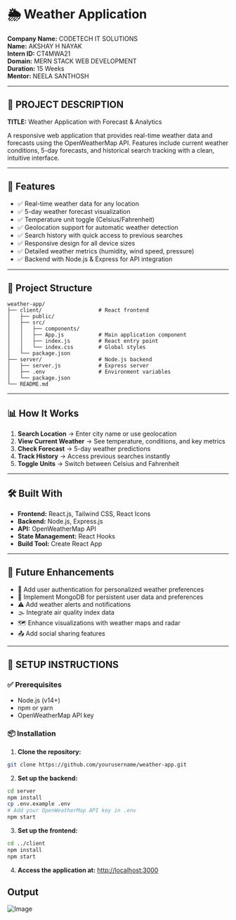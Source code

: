 # 🌦️ Weather Application 

**Company Name:** CODETECH IT SOLUTIONS  
**Name:** AKSHAY H NAYAK  
**Intern ID:** CT4MWA21  
**Domain:** MERN STACK WEB DEVELOPMENT  
**Duration:** 15 Weeks  
**Mentor:** NEELA SANTHOSH  

---

## 📘 PROJECT DESCRIPTION
**TITLE:** Weather Application with Forecast & Analytics  

A responsive web application that provides real-time weather data and forecasts using the OpenWeatherMap API. Features include current weather conditions, 5-day forecasts, and historical search tracking with a clean, intuitive interface.

---

## 🚀 Features

- ✅ Real-time weather data for any location  
- ✅ 5-day weather forecast visualization  
- ✅ Temperature unit toggle (Celsius/Fahrenheit)  
- ✅ Geolocation support for automatic weather detection  
- ✅ Search history with quick access to previous searches  
- ✅ Responsive design for all device sizes  
- ✅ Detailed weather metrics (humidity, wind speed, pressure)  
- ✅ Backend with Node.js & Express for API integration  

---

## 📂 Project Structure

```
weather-app/
├── client/                  # React frontend
│   ├── public/
│   ├── src/
│   │   ├── components/
│   │   ├── App.js           # Main application component
│   │   ├── index.js         # React entry point
│   │   └── index.css        # Global styles
│   └── package.json
├── server/                  # Node.js backend
│   ├── server.js            # Express server
│   ├── .env                 # Environment variables
│   └── package.json
└── README.md
```

---

## 📊 How It Works

1. **Search Location** → Enter city name or use geolocation  
2. **View Current Weather** → See temperature, conditions, and key metrics  
3. **Check Forecast** → 5-day weather predictions  
4. **Track History** → Access previous searches instantly  
5. **Toggle Units** → Switch between Celsius and Fahrenheit  

---

## 🛠 Built With

- **Frontend:** React.js, Tailwind CSS, React Icons  
- **Backend:** Node.js, Express.js  
- **API:** OpenWeatherMap API  
- **State Management:** React Hooks  
- **Build Tool:** Create React App  

---

## 🎯 Future Enhancements

- 🔐 Add user authentication for personalized weather preferences  
- 💾 Implement MongoDB for persistent user data and preferences  
- ⚠️ Add weather alerts and notifications  
- 🌫️ Integrate air quality index data  
- 🗺️ Enhance visualizations with weather maps and radar  
- 📤 Add social sharing features  

---

## 🧩 SETUP INSTRUCTIONS

### ✅ Prerequisites

- Node.js (v14+)
- npm or yarn
- OpenWeatherMap API key

### 📦 Installation

1. **Clone the repository:**
```bash
git clone https://github.com/yourusername/weather-app.git
```

2. **Set up the backend:**
```bash
cd server
npm install
cp .env.example .env
# Add your OpenWeatherMap API key in .env
npm start
```

3. **Set up the frontend:**
```bash
cd ../client
npm install
npm start
```

4. **Access the application at:** [http://localhost:3000](http://localhost:3000)

## Output

![Image](https://github.com/user-attachments/assets/5b79d215-f57d-4f6e-bb87-a7e2f3870ea8)

